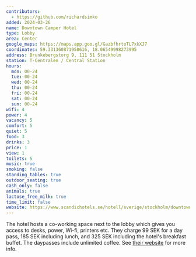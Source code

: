 ```yaml
---
contributors:
  - https://github.com/richardsimko
added: 2024-03-26
name: Downtown Camper Hotel
type: Lobby
area: Center
google_maps: https://maps.app.goo.gl/GazbfhrtoTL7xkXJ7
coordinates: 59.331360871958616, 18.06549998273995
address: Brunkebergstorg 9, 111 51 Stockholm
station: T-Centralen / Central Station
hours:
  mon: 00-24
  tue: 00-24
  wed: 00-24
  thu: 00-24
  fri: 00-24
  sat: 00-24
  sun: 00-24
wifi: 4
power: 4
vacancy: 5
comfort: 5
quiet: 5
food: 3
drinks: 3
price: 1
view: 1
toilets: 5
music: true
smoking: false
standing_tables: true
outdoor_seating: true
cash_only: false
animals: true
lactose_free_milk: true
time_limit: false
website: https://www.scandichotels.se/hotell/sverige/stockholm/downtown-camper-by-scandic/
---
```


The hotel hosts a co-working space next to the lobby which gives you access to desks, power, Wi-fi, printers etc. They charge 99 SEK for a day pass, 185 SEK including lunch, and 325 SEK including the hotel's breakfast buffet. The daypasses include unlimited coffee. See [their website](https://qrco.de/beMYoh) for more info.
